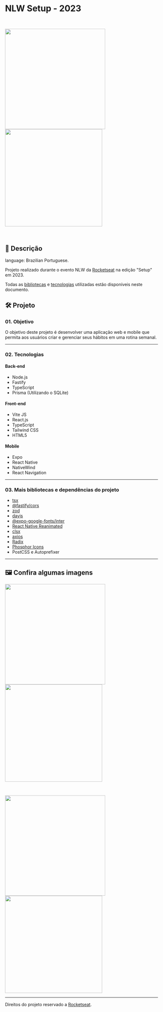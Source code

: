 # NLW Setup - 2023  

&nbsp;

<div>
<img height="330em" src="https://user-images.githubusercontent.com/91495296/214914402-d1e39845-d190-4917-9a36-365c28a0d95a.jpg">
<img height="320em" src="https://user-images.githubusercontent.com/91495296/214914403-16456bc9-29b4-4d78-9b64-4a148931fd2e.jpg" />
</div>

&nbsp;

## 📃 Descrição

language: Brazilian Portuguese.  

Projeto realizado durante o evento NLW da [Rocketseat](https://www.rocketseat.com.br) na edição "Setup" em 2023.  

Todas as [bibliotecas]() e [tecnologias]() utilizadas estão disponíveis neste documento.  


## 🛠️ Projeto

### 01. Objetivo

O objetivo deste projeto é desenvolver uma aplicação web e mobile que permita aos usuários criar e gerenciar seus hábitos em uma rotina semanal.

---

### 02. Tecnologias

#### Back-end
- Node.js
- Fastify
- TypeScript
- Prisma (Utilizando o SQLite)

#### Front-end
- Vite JS
- React.js
- TypeScript
- Tailwind CSS
- HTML5

#### Mobile
- Expo
- React Native
- NativeWind
- React Navigation

---

### 03. Mais bibliotecas e dependências do projeto

- [tsx](https://www.npmjs.com/package/tsx)
- [@fastify/cors](https://github.com/fastify/fastify-cors)
- [zod](https://zod.dev/?id=installation)
- [dayjs](https://day.js.org)
- [@expo-google-fonts/inter](https://docs.expo.dev/guides/using-custom-fonts/)
- [React Native Reanimated](https://docs.swmansion.com/react-native-reanimated/)
- [clsx](https://www.npmjs.com/package/clsx)
- [axios](https://axios-http.com/ptbr/docs/intro)
- [Radix](https://www.radix-ui.com)
- [Phosphor Icons](https://phosphoricons.com)
- PostCSS e Autoprefixer
---

## 🖼️ Confira algumas imagens

<div>
<img height="330em" src="https://user-images.githubusercontent.com/91495296/214914401-ca6b8649-c9d3-4728-8c71-c206dac9ce1b.jpg">
<img height="320em" src="https://user-images.githubusercontent.com/91495296/214914395-78321b50-ae91-4239-b4a6-3a9358871bee.jpg" />
</div>

&nbsp;

<div>
<img height="330em" src="https://user-images.githubusercontent.com/91495296/214914399-9509220d-09b9-4b8f-a806-40e42115ce91.jpg">
<img height="320em" src="https://user-images.githubusercontent.com/91495296/214914397-b4c3231e-0b62-4522-b6a7-5a8e013c177c.jpg" />
</div>

---
Direitos do projeto reservado a [Rocketseat](https://www.rocketseat.com.br).
